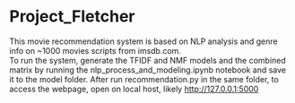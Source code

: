 # Project_Fletcher
This movie recommendation system is based on NLP analysis and genre info on ~1000 movies scripts from imsdb.com.   
To run the system, generate the TFIDF and NMF models and the combined matrix by running the nlp_process_and_modeling.ipynb notebook and save it to the model folder. After run recommendation.py in the same folder, to access the webpage,  open on local host, likely http://127.0.0.1:5000